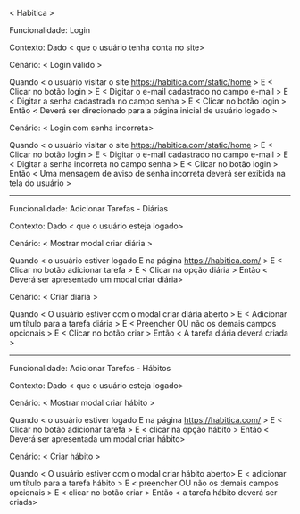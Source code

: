 < Habitica >

Funcionalidade: Login

Contexto: Dado < que o usuário tenha conta no site>

Cenário: < Login válido >

Quando < o usuário visitar o site https://habitica.com/static/home >
E < Clicar no botão login >
E < Digitar o e-mail cadastrado no campo e-mail >
E < Digitar a senha cadastrada no campo senha >
E < Clicar no botão login >
Então < Deverá ser direcionado para a página inicial de usuário logado >

Cenário: < Login com senha incorreta>

Quando < o usuário visitar o site https://habitica.com/static/home >
E < Clicar no botão login >
E < Digitar o e-mail cadastrado no campo e-mail >
E < Digitar a senha incorreta no campo senha >
E < Clicar no botão login >
Então < Uma mensagem de aviso de senha incorreta deverá ser exibida na tela do usuário >

-----------------------------------------------------------------------------------------------------

Funcionalidade: Adicionar Tarefas - Diárias

Contexto: Dado < que o usuário esteja logado>

Cenário: < Mostrar modal criar diária >

Quando < o usuário estiver logado E na página https://habitica.com/ >
E < Clicar no botão adicionar tarefa >
E < Clicar na opção diária >
Então < Deverá ser apresentado um modal criar diária>

Cenário: < Criar diária >

Quando < O usuário estiver com o modal criar diária aberto >
E < Adicionar um título para a tarefa diária >
E < Preencher OU não os demais campos opcionais >
E < Clicar no botão criar >
Então < A tarefa diária deverá criada >

------------------------------------------------------------------------------------------------------

Funcionalidade: Adicionar Tarefas - Hábitos

Contexto: Dado < que o usuário esteja logado>

Cenário: < Mostrar modal criar hábito >

Quando < o usuário estiver logado E na página https://habitica.com/ >
E < Clicar no botão adicionar tarefa >
E < clicar na opção hábito >
Então < Deverá ser apresentada um modal criar hábito>

Cenário: < Criar hábito >

Quando < O usuário estiver com o modal criar hábito aberto>
E < adicionar um título para a tarefa hábito >
E < preencher OU não os demais campos opcionais >
E < clicar no botão criar >
Então < a tarefa hábito deverá ser criada>
